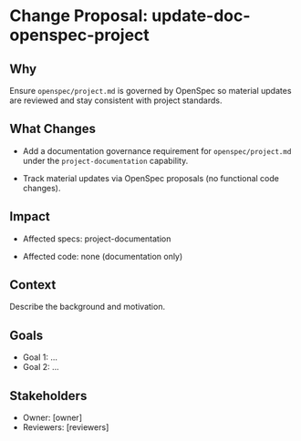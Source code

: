 # Change Proposal: update-doc-openspec-project

## Why

Ensure `openspec/project.md` is governed by OpenSpec so material updates are reviewed and stay consistent with project standards.

## What Changes

- Add a documentation governance requirement for `openspec/project.md` under the `project-documentation` capability.

- Track material updates via OpenSpec proposals (no functional code changes).

## Impact

- Affected specs: project-documentation

- Affected code: none (documentation only)

## Context

Describe the background and motivation.


## Goals

- Goal 1: ...
- Goal 2: ...


## Stakeholders

- Owner: [owner]
- Reviewers: [reviewers]


